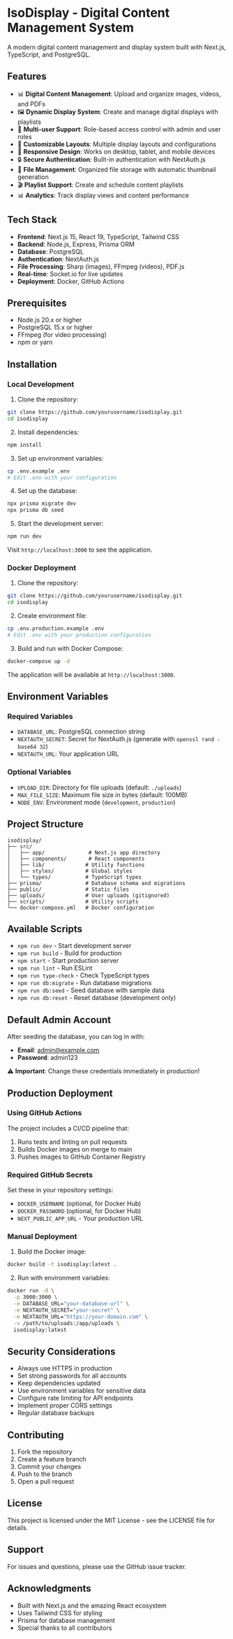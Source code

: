 # IsoDisplay - Digital Content Management System

A modern digital content management and display system built with Next.js, TypeScript, and PostgreSQL.

## Features

- 📊 **Digital Content Management**: Upload and organize images, videos, and PDFs
- 🖼️ **Dynamic Display System**: Create and manage digital displays with playlists
- 👥 **Multi-user Support**: Role-based access control with admin and user roles
- 🎨 **Customizable Layouts**: Multiple display layouts and configurations
- 📱 **Responsive Design**: Works on desktop, tablet, and mobile devices
- 🔒 **Secure Authentication**: Built-in authentication with NextAuth.js
- 📁 **File Management**: Organized file storage with automatic thumbnail generation
- 🎬 **Playlist Support**: Create and schedule content playlists
- 📊 **Analytics**: Track display views and content performance

## Tech Stack

- **Frontend**: Next.js 15, React 19, TypeScript, Tailwind CSS
- **Backend**: Node.js, Express, Prisma ORM
- **Database**: PostgreSQL
- **Authentication**: NextAuth.js
- **File Processing**: Sharp (images), FFmpeg (videos), PDF.js
- **Real-time**: Socket.io for live updates
- **Deployment**: Docker, GitHub Actions

## Prerequisites

- Node.js 20.x or higher
- PostgreSQL 15.x or higher
- FFmpeg (for video processing)
- npm or yarn

## Installation

### Local Development

1. Clone the repository:

```bash
git clone https://github.com/yourusername/isodisplay.git
cd isodisplay
```

2. Install dependencies:

```bash
npm install
```

3. Set up environment variables:

```bash
cp .env.example .env
# Edit .env with your configuration
```

4. Set up the database:

```bash
npx prisma migrate dev
npx prisma db seed
```

5. Start the development server:

```bash
npm run dev
```

Visit `http://localhost:3000` to see the application.

### Docker Deployment

1. Clone the repository:

```bash
git clone https://github.com/yourusername/isodisplay.git
cd isodisplay
```

2. Create environment file:

```bash
cp .env.production.example .env
# Edit .env with your production configuration
```

3. Build and run with Docker Compose:

```bash
docker-compose up -d
```

The application will be available at `http://localhost:3000`.

## Environment Variables

### Required Variables

- `DATABASE_URL`: PostgreSQL connection string
- `NEXTAUTH_SECRET`: Secret for NextAuth.js (generate with `openssl rand -base64 32`)
- `NEXTAUTH_URL`: Your application URL

### Optional Variables

- `UPLOAD_DIR`: Directory for file uploads (default: `./uploads`)
- `MAX_FILE_SIZE`: Maximum file size in bytes (default: 100MB)
- `NODE_ENV`: Environment mode (`development`, `production`)

## Project Structure

```
isodisplay/
├── src/
│   ├── app/              # Next.js app directory
│   ├── components/       # React components
│   ├── lib/             # Utility functions
│   ├── styles/          # Global styles
│   └── types/           # TypeScript types
├── prisma/              # Database schema and migrations
├── public/              # Static files
├── uploads/             # User uploads (gitignored)
├── scripts/             # Utility scripts
└── docker-compose.yml   # Docker configuration
```

## Available Scripts

- `npm run dev` - Start development server
- `npm run build` - Build for production
- `npm start` - Start production server
- `npm run lint` - Run ESLint
- `npm run type-check` - Check TypeScript types
- `npm run db:migrate` - Run database migrations
- `npm run db:seed` - Seed database with sample data
- `npm run db:reset` - Reset database (development only)

## Default Admin Account

After seeding the database, you can log in with:

- **Email**: admin@example.com
- **Password**: admin123

⚠️ **Important**: Change these credentials immediately in production!

## Production Deployment

### Using GitHub Actions

The project includes a CI/CD pipeline that:

1. Runs tests and linting on pull requests
2. Builds Docker images on merge to main
3. Pushes images to GitHub Container Registry

### Required GitHub Secrets

Set these in your repository settings:

- `DOCKER_USERNAME` (optional, for Docker Hub)
- `DOCKER_PASSWORD` (optional, for Docker Hub)
- `NEXT_PUBLIC_APP_URL` - Your production URL

### Manual Deployment

1. Build the Docker image:

```bash
docker build -t isodisplay:latest .
```

2. Run with environment variables:

```bash
docker run -d \
  -p 3000:3000 \
  -e DATABASE_URL="your-database-url" \
  -e NEXTAUTH_SECRET="your-secret" \
  -e NEXTAUTH_URL="https://your-domain.com" \
  -v /path/to/uploads:/app/uploads \
  isodisplay:latest
```

## Security Considerations

- Always use HTTPS in production
- Set strong passwords for all accounts
- Keep dependencies updated
- Use environment variables for sensitive data
- Configure rate limiting for API endpoints
- Implement proper CORS settings
- Regular database backups

## Contributing

1. Fork the repository
2. Create a feature branch
3. Commit your changes
4. Push to the branch
5. Open a pull request

## License

This project is licensed under the MIT License - see the LICENSE file for details.

## Support

For issues and questions, please use the GitHub issue tracker.

## Acknowledgments

- Built with Next.js and the amazing React ecosystem
- Uses Tailwind CSS for styling
- Prisma for database management
- Special thanks to all contributors
